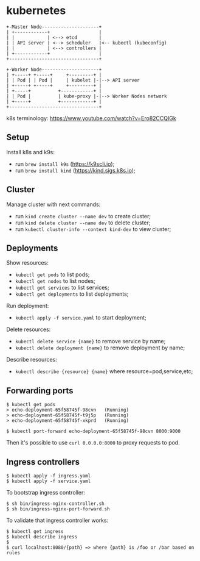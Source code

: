 # kubernetes

```
+-Master Node---------------------+
| +------------+                  |
| |            | <--> etcd        |
| | API server | <--> scheduler   |<-- kubectl (kubeconfig)
| |            | <--> controllers |
| +------------+                  |
+---------------------------------+

+-Worker Node---------------------+
| +-----+ +-----+     +---------+ |
| | Pod | | Pod |     | kubelet |-|--> API server
| +-----+ +-----+     +---------+ |
| +-----+          +------------+ |
| | Pod |          | kube-proxy |-|--> Worker Nodes network
| +-----+          +------------+ |
+---------------------------------+
```
k8s terminology: https://www.youtube.com/watch?v=Ero82CCQIGk

## Setup

Install k8s and k9s:
- run `brew install k9s` (https://k9scli.io);
- run `brew install kind` (https://kind.sigs.k8s.io);

## Cluster

Manage cluster with next commands:
- run `kind create cluster --name dev` to create cluster;
- run `kind delete cluster --name dev` to delete cluster;
- run `kubectl cluster-info --context kind-dev` to view cluster;

## Deployments

Show resources:
- `kubectl get pods` to list pods;
- `kubectl get nodes` to list nodes;
- `kubectl get services` to list services;
- `kubectl get deployments` to list deployments;

Run deployment:
- `kubectl apply -f service.yaml` to start deployment;

Delete resources:
- `kubectl delete service {name}` to remove service by name;
- `kubectl delete deployment {name}` to remove deployment by name;

Describe resources:
- `kubectl describe {resource} {name}` where resource=pod,service,etc;

## Forwarding ports

```
$ kubectl get pods
> echo-deployment-65f58745f-98cvn   (Running)
> echo-deployment-65f58745f-t9j5p   (Running)
> echo-deployment-65f58745f-xkprd   (Running)

$ kubectl port-forward echo-deployment-65f58745f-98cvn 8000:9000
```
Then it's possible to use `curl 0.0.0.0:8000` to proxy requests to pod.

## Ingress controllers

```
$ kubectl apply -f ingress.yaml
$ kubectl apply -f service.yaml
```

To bootstrap ingress controller:
```
$ sh bin/ingress-nginx-controller.sh
$ sh bin/ingress-nginx-port-forward.sh
```

To validate that ingress controller works:
```
$ kubectl get ingress
$ kubectl describe ingress
$
$ curl localhost:8080/{path} => where {path} is /foo or /bar based on rules
```
